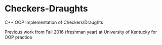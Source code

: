 # Checkers-Draughts
C++ OOP Implementation of Checkers/Draughts

Previous work from Fall 2016 (freshman year) at University of Kentucky for OOP practice
